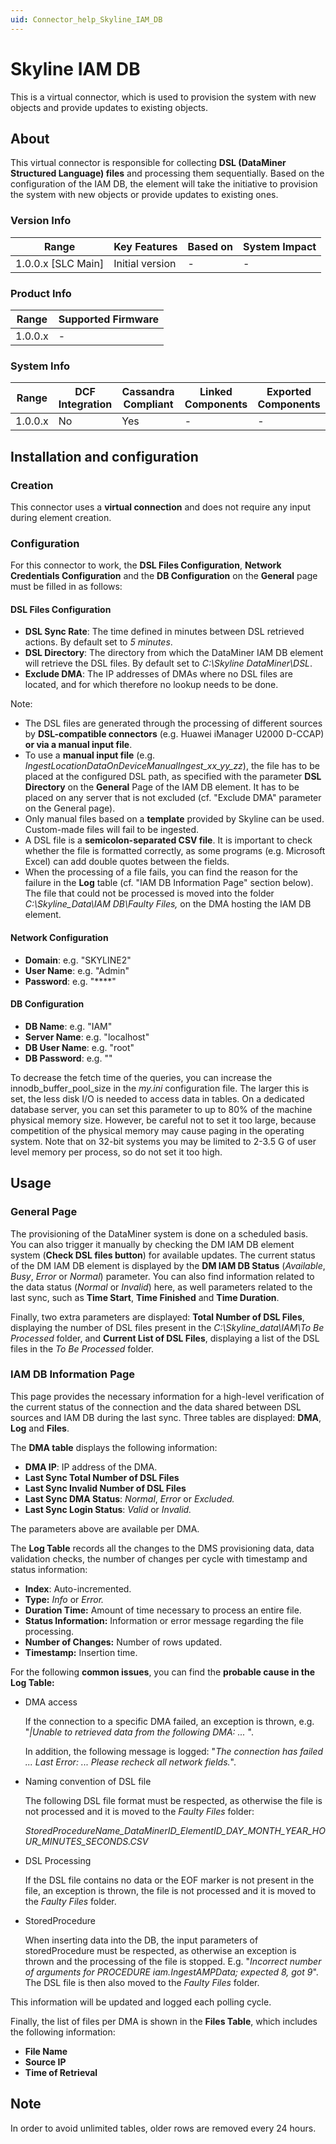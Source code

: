 ```yaml
---
uid: Connector_help_Skyline_IAM_DB
---
```


# Skyline IAM DB

This is a virtual connector, which is used to provision the system with new objects and provide updates to existing objects.

## About

This virtual connector is responsible for collecting **DSL (DataMiner Structured Language) files** and processing them sequentially. Based on the configuration of the IAM DB, the element will take the initiative to provision the system with new objects or provide updates to existing ones.

### Version Info

| Range                | Key Features     | Based on     | System Impact     |
|----------------------|------------------|--------------|-------------------|
| 1.0.0.x [SLC Main]   | Initial version  | -            | -                 |

### Product Info

| Range     | Supported Firmware     |
|-----------|------------------------|
| 1.0.0.x   | -                      |

### System Info

| Range     | DCF Integration     | Cassandra Compliant     | Linked Components     | Exported Components     |
|-----------|---------------------|-------------------------|-----------------------|-------------------------|
| 1.0.0.x   | No                  | Yes                     | -                     | -                       |

## Installation and configuration

### Creation

This connector uses a **virtual connection** and does not require any input during element creation.

### Configuration

For this connector to work, the **DSL Files Configuration**, **Network Credentials Configuration** and the **DB Configuration** on the **General** page must be filled in as follows:

#### DSL Files Configuration

- **DSL Sync Rate**: The time defined in minutes between DSL retrieved actions. By default set to *5 minutes*.
- **DSL Directory**: The directory from which the DataMiner IAM DB element will retrieve the DSL files. By default set to *C:\Skyline DataMiner\DSL*.
- **Exclude DMA**: The IP addresses of DMAs where no DSL files are located, and for which therefore no lookup needs to be done.

Note:

- The DSL files are generated through the processing of different sources by **DSL-compatible connectors** (e.g. Huawei iManager U2000 D-CCAP) **or via a manual input file**.
- To use a **manual input file** (e.g. *IngestLocationDataOnDeviceManualIngest_xx_yy_zz*), the file has to be placed at the configured DSL path, as specified with the parameter **DSL Directory** on the **General** Page of the IAM DB element. It has to be placed on any server that is not excluded (cf. "Exclude DMA" parameter on the General page).
- Only manual files based on a **template** provided by Skyline can be used. Custom-made files will fail to be ingested.
- A DSL file is a **semicolon-separated CSV file**. It is important to check whether the file is formatted correctly, as some programs (e.g. Microsoft Excel) can add double quotes between the fields.
- When the processing of a file fails, you can find the reason for the failure in the **Log** table (cf. "IAM DB Information Page" section below). The file that could not be processed is moved into the folder *C:\Skyline_Data\IAM DB\Faulty Files,* on the DMA hosting the IAM DB element.

#### Network Configuration

- **Domain**: e.g. "SKYLINE2"
- **User Name**: e.g. "Admin"
- **Password**: e.g. "\*\*\*\*"

#### DB Configuration

- **DB Name**: e.g. "IAM"
- **Server Name**: e.g. "localhost"
- **DB User Name**: e.g. "root"
- **DB Password**: e.g. ""

To decrease the fetch time of the queries, you can increase the innodb_buffer_pool_size in the *my.ini* configuration file. The larger this is set, the less disk I/O is needed to access data in tables. On a dedicated database server, you can set this parameter to up to 80% of the machine physical memory size. However, be careful not to set it too large, because competition of the physical memory may cause paging in the operating system. Note that on 32-bit systems you may be limited to 2-3.5 G of user level memory per process, so do not set it too high.

## Usage

### General Page

The provisioning of the DataMiner system is done on a scheduled basis. You can also trigger it manually by checking the DM IAM DB element system (**Check DSL files button**) for available updates. The current status of the DM IAM DB element is displayed by the **DM IAM DB Status** (*Available*, *Busy*, *Error* or *Normal*) parameter. You can also find information related to the data status (*Normal* or *Invalid*) here, as well parameters related to the last sync, such as **Time Start**, **Time Finished** and **Time Duration**.

Finally, two extra parameters are displayed: **Total Number of DSL Files**, displaying the number of DSL files present in the *C:\Skyline_data\IAM\To Be Processed* folder, and **Current List of DSL Files**, displaying a list of the DSL files in the *To Be Processed* folder.

### IAM DB Information Page

This page provides the necessary information for a high-level verification of the current status of the connection and the data shared between DSL sources and IAM DB during the last sync. Three tables are displayed: **DMA**, **Log** and **Files**.

The **DMA table** displays the following information:

- **DMA IP**: IP address of the DMA.
- **Last Sync Total Number of DSL Files**
- **Last Sync Invalid Number of DSL Files**
- **Last Sync DMA Status**: *Normal*, *Error* or *Excluded.*
- **Last Sync Login Status**: *Valid* or *Invalid.*

The parameters above are available per DMA.

The **Log Table** records all the changes to the DMS provisioning data, data validation checks, the number of changes per cycle with timestamp and status information:

- **Index**: Auto-incremented.
- **Type:** *Info* or *Error.*
- **Duration Time:** Amount of time necessary to process an entire file.
- **Status Information:** Information or error message regarding the file processing.
- **Number of Changes:** Number of rows updated.
- **Timestamp:** Insertion time.

For the following **common issues**, you can find the **probable cause in the Log Table:**

- DMA access

  If the connection to a specific DMA failed, an exception is thrown, e.g. "*\|Unable to retrieved data from the following DMA: ...* ".

  In addition, the following message is logged: "*The connection has failed ... Last Error: ... Please recheck all network fields.*".

- Naming convention of DSL file

  The following DSL file format must be respected, as otherwise the file is not processed and it is moved to the *Faulty Files* folder:

  *StoredProcedureName_DataMinerID_ElementID_DAY_MONTH_YEAR_HOUR_MINUTES_SECONDS.CSV*

- DSL Processing

  If the DSL file contains no data or the EOF marker is not present in the file, an exception is thrown, the file is not processed and it is moved to the *Faulty Files* folder.

- StoredProcedure

  When inserting data into the DB, the input parameters of storedProcedure must be respected, as otherwise an exception is thrown and the processing of the file is stopped. E.g. "*Incorrect number of arguments for PROCEDURE iam.IngestAMPData; expected 8, got 9*". The DSL file is then also moved to the *Faulty Files* folder.

This information will be updated and logged each polling cycle.

Finally, the list of files per DMA is shown in the **Files Table**, which includes the following information:

- **File Name**
- **Source IP**
- **Time of Retrieval**

## Note

In order to avoid unlimited tables, older rows are removed every 24 hours.
